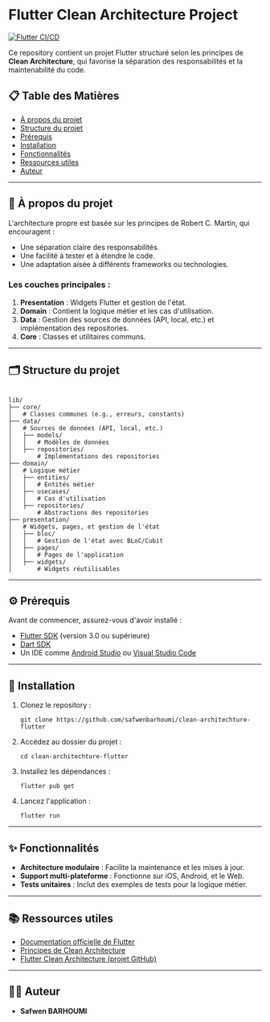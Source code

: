 # Flutter Clean Architecture Project
[![Flutter CI/CD](https://github.com/safwenbarhoumi/clean-architechture-flutter/actions/workflows/main.yml/badge.svg)](https://github.com/safwenbarhoumi/clean-architechture-flutter/actions/workflows/main.yml)

Ce repository contient un projet Flutter structuré selon les principes de **Clean Architecture**, qui favorise la séparation des responsabilités et la maintenabilité du code.

## 📋 Table des Matières
- [À propos du projet](#-à-propos-du-projet)
- [Structure du projet](#-structure-du-projet)
- [Prérequis](#-prérequis)
- [Installation](#-installation)
- [Fonctionnalités](#-fonctionnalités)
- [Ressources utiles](#-ressources-utiles)
- [Auteur](#-auteur)

---

## 🧐 À propos du projet
L'architecture propre est basée sur les principes de Robert C. Martin, qui encouragent :
- Une séparation claire des responsabilités.
- Une facilité à tester et à étendre le code.
- Une adaptation aisée à différents frameworks ou technologies.

### Les couches principales :
1. **Presentation** : Widgets Flutter et gestion de l'état.
2. **Domain** : Contient la logique métier et les cas d'utilisation.
3. **Data** : Gestion des sources de données (API, local, etc.) et implémentation des repositories.
4. **Core** : Classes et utilitaires communs.

---

## 🗂️ Structure du projet

```plaintext

lib/
├── core/            
│   # Classes communes (e.g., erreurs, constants)
├── data/            
│   # Sources de données (API, local, etc.)
│   ├── models/      
│   │   # Modèles de données
│   ├── repositories/ 
│       # Implémentations des repositories
├── domain/          
│   # Logique métier
│   ├── entities/    
│   │   # Entités métier
│   ├── usecases/    
│   │   # Cas d'utilisation
│   ├── repositories/ 
│       # Abstractions des repositories
├── presentation/    
│   # Widgets, pages, et gestion de l'état
│   ├── bloc/        
│   │   # Gestion de l'état avec BLoC/Cubit
│   ├── pages/       
│   │   # Pages de l'application
│   ├── widgets/     
│       # Widgets réutilisables

```

---

## ⚙️ Prérequis

Avant de commencer, assurez-vous d'avoir installé :
- [Flutter SDK](https://flutter.dev/docs/get-started/install) (version 3.0 ou supérieure)
- [Dart SDK](https://dart.dev/get-dart)
- Un IDE comme [Android Studio](https://developer.android.com/studio) ou [Visual Studio Code](https://code.visualstudio.com/)

---

## 🚀 Installation

1. Clonez le repository :
   ``` 
   git clone https://github.com/safwenbarhoumi/clean-architechture-flutter
   ```
2. Accédez au dossier du projet :
   ```
   cd clean-architechture-flutter
   ```
3. Installez les dépendances :
   ```
   flutter pub get
   ```
4. Lancez l'application :
   ```
   flutter run
   ```

---

## ✨ Fonctionnalités

- **Architecture modulaire** : Facilite la maintenance et les mises à jour.
- **Support multi-plateforme** : Fonctionne sur iOS, Android, et le Web.
- **Tests unitaires** : Inclut des exemples de tests pour la logique métier.

---

## 📚 Ressources utiles

- [Documentation officielle de Flutter](https://flutter.dev/docs)
- [Principes de Clean Architecture](https://8thlight.com/blog/uncle-bob/2012/08/13/the-clean-architecture.html)
- [Flutter Clean Architecture (projet GitHub)](https://github.com/boskokg/flutter-clean-architecture)

---

## 👨‍💻 Auteur

- **Safwen BARHOUMI**  

